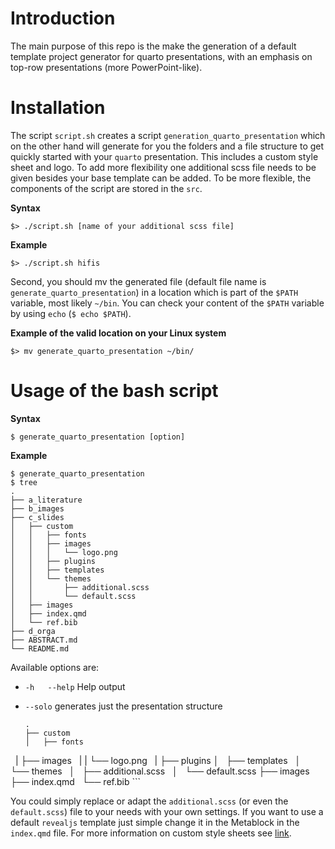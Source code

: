# Introduction

The main purpose of this repo is the make the generation of a default template project generator for quarto presentations, with an emphasis on top-row presentations (more PowerPoint-like).

# Installation

The script `script.sh` creates a script `generation_quarto_presentation` which on the other hand will generate for you the folders and a file structure to get quickly started with your `quarto` presentation. This includes a custom style sheet and logo. To add more flexibility one additional scss file needs to be given besides your base template can be added. To be more flexible, the components of the script are stored in the `src`.

**Syntax**

```
$> ./script.sh [name of your additional scss file]
```

**Example**

```
$> ./script.sh hifis
```

Second, you should mv the generated file (default file name is `generate_quarto_presentation`) in a location which is part of the `$PATH` variable, most likely `~/bin`. You can check your content of the `$PATH` variable by using `echo` (`$ echo $PATH`).

**Example of the valid location on your Linux system**

```
$> mv generate_quarto_presentation ~/bin/
```

# Usage of the bash script

**Syntax**

```
$ generate_quarto_presentation [option]
```

**Example**

```
$ generate_quarto_presentation
$ tree
.
├── a_literature
├── b_images
├── c_slides
│   ├── custom
│   │   ├── fonts
│   │   ├── images
│   │   │   └── logo.png
│   │   ├── plugins
│   │   ├── templates
│   │   └── themes
│   │       ├── additional.scss
│   │       └── default.scss
│   ├── images
│   ├── index.qmd
│   └── ref.bib
├── d_orga
├── ABSTRACT.md
└── README.md
```

Available options are: 

- `-h   --help` Help output
- `--solo` generates just the presentation structure

    ```
    .
    ├── custom
    │   ├── fonts
    |   ├── images
    |   |   └── logo.png
    |   ├── plugins
    │   ├── templates
    │   └── themes
    │       ├── additional.scss
    │       └── default.scss
    ├── images
    ├── index.qmd
    └── ref.bib
    ```

You could simply replace or adapt the `additional.scss` (or even the `default.scss`) file to your needs with your own settings. If you want to use a default `revealjs` template just simple change it in the Metablock in the `index.qmd` file. For more information on custom style sheets see [link](https://quarto.org/docs/presentations/revealjs/themes.html).
